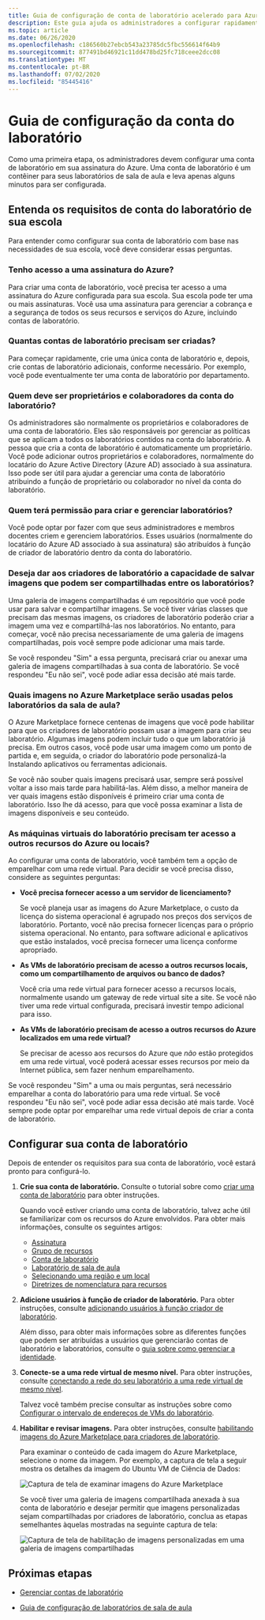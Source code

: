 ```yaml
---
title: Guia de configuração de conta de laboratório acelerado para Azure Lab Services
description: Este guia ajuda os administradores a configurar rapidamente uma conta de laboratório para uso em sua escola.
ms.topic: article
ms.date: 06/26/2020
ms.openlocfilehash: c186560b27ebcb543a23785dc5fbc556614f64b9
ms.sourcegitcommit: 877491bd46921c11dd478bd25fc718ceee2dcc08
ms.translationtype: MT
ms.contentlocale: pt-BR
ms.lasthandoff: 07/02/2020
ms.locfileid: "85445416"
---
```

# <a name="lab-account-setup-guide"></a>Guia de configuração da conta do laboratório

Como uma primeira etapa, os administradores devem configurar uma conta de laboratório em sua assinatura do Azure. Uma conta de laboratório é um contêiner para seus laboratórios de sala de aula e leva apenas alguns minutos para ser configurada.

## <a name="understand-your-schools-lab-account-requirements"></a>Entenda os requisitos de conta do laboratório de sua escola

Para entender como configurar sua conta de laboratório com base nas necessidades de sua escola, você deve considerar essas perguntas.

### <a name="do-i-have-access-to-an-azure-subscription"></a>Tenho acesso a uma assinatura do Azure?

Para criar uma conta de laboratório, você precisa ter acesso a uma assinatura do Azure configurada para sua escola. Sua escola pode ter uma ou mais assinaturas. Você usa uma assinatura para gerenciar a cobrança e a segurança de todos os seus recursos e serviços do Azure, incluindo contas de laboratório.

### <a name="how-many-lab-accounts-need-to-be-created"></a>Quantas contas de laboratório precisam ser criadas?

Para começar rapidamente, crie uma única conta de laboratório e, depois, crie contas de laboratório adicionais, conforme necessário. Por exemplo, você pode eventualmente ter uma conta de laboratório por departamento.

### <a name="who-should-be-owners-and-contributors-of-the-lab-account"></a>Quem deve ser proprietários e colaboradores da conta do laboratório?

Os administradores são normalmente os proprietários e colaboradores de uma conta de laboratório. Eles são responsáveis por gerenciar as políticas que se aplicam a todos os laboratórios contidos na conta do laboratório. A pessoa que cria a conta de laboratório é automaticamente um proprietário. Você pode adicionar outros proprietários e colaboradores, normalmente do locatário do Azure Active Directory (Azure AD) associado à sua assinatura. Isso pode ser útil para ajudar a gerenciar uma conta de laboratório atribuindo a função de proprietário ou colaborador no nível da conta do laboratório.

### <a name="who-will-be-allowed-to-create-and-manage-labs"></a>Quem terá permissão para criar e gerenciar laboratórios?

Você pode optar por fazer com que seus administradores e membros docentes criem e gerenciem laboratórios. Esses usuários (normalmente do locatário do Azure AD associado à sua assinatura) são atribuídos à função de criador de laboratório dentro da conta do laboratório.

### <a name="do-you-want-to-give-lab-creators-the-ability-to-save-images-that-can-be-shared-across-labs"></a>Deseja dar aos criadores de laboratório a capacidade de salvar imagens que podem ser compartilhadas entre os laboratórios?

Uma galeria de imagens compartilhadas é um repositório que você pode usar para salvar e compartilhar imagens. Se você tiver várias classes que precisam das mesmas imagens, os criadores de laboratório poderão criar a imagem uma vez e compartilhá-las nos laboratórios. No entanto, para começar, você não precisa necessariamente de uma galeria de imagens compartilhadas, pois você sempre pode adicionar uma mais tarde.

Se você respondeu "Sim" a essa pergunta, precisará criar ou anexar uma galeria de imagens compartilhadas à sua conta de laboratório. Se você respondeu "Eu não sei", você pode adiar essa decisão até mais tarde.

### <a name="which-images-in-azure-marketplace-will-your-classroom-labs-use"></a>Quais imagens no Azure Marketplace serão usadas pelos laboratórios da sala de aula?

O Azure Marketplace fornece centenas de imagens que você pode habilitar para que os criadores de laboratório possam usar a imagem para criar seu laboratório. Algumas imagens podem incluir tudo o que um laboratório já precisa. Em outros casos, você pode usar uma imagem como um ponto de partida e, em seguida, o criador do laboratório pode personalizá-la Instalando aplicativos ou ferramentas adicionais.

Se você não souber quais imagens precisará usar, sempre será possível voltar a isso mais tarde para habilitá-las. Além disso, a melhor maneira de ver quais imagens estão disponíveis é primeiro criar uma conta de laboratório. Isso lhe dá acesso, para que você possa examinar a lista de imagens disponíveis e seu conteúdo.
  
### <a name="do-the-labs-virtual-machines-need-to-have-access-to-other-azure-or-on-premises-resources"></a>As máquinas virtuais do laboratório precisam ter acesso a outros recursos do Azure ou locais?

Ao configurar uma conta de laboratório, você também tem a opção de emparelhar com uma rede virtual. Para decidir se você precisa disso, considere as seguintes perguntas:

- **Você precisa fornecer acesso a um servidor de licenciamento?**
  
   Se você planeja usar as imagens do Azure Marketplace, o custo da licença do sistema operacional é agrupado nos preços dos serviços de laboratório. Portanto, você não precisa fornecer licenças para o próprio sistema operacional. No entanto, para software adicional e aplicativos que estão instalados, você precisa fornecer uma licença conforme apropriado.

- **As VMs de laboratório precisam de acesso a outros recursos locais, como um compartilhamento de arquivos ou banco de dados?**

   Você cria uma rede virtual para fornecer acesso a recursos locais, normalmente usando um gateway de rede virtual site a site. Se você não tiver uma rede virtual configurada, precisará investir tempo adicional para isso.

- **As VMs de laboratório precisam de acesso a outros recursos do Azure localizados em uma rede virtual?**

   Se precisar de acesso aos recursos do Azure que *não* estão protegidos em uma rede virtual, você poderá acessar esses recursos por meio da Internet pública, sem fazer nenhum emparelhamento.

Se você respondeu "Sim" a uma ou mais perguntas, será necessário emparelhar a conta do laboratório para uma rede virtual. Se você respondeu "Eu não sei", você pode adiar essa decisão até mais tarde. Você sempre pode optar por emparelhar uma rede virtual depois de criar a conta de laboratório.

## <a name="set-up-your-lab-account"></a>Configurar sua conta de laboratório

Depois de entender os requisitos para sua conta de laboratório, você estará pronto para configurá-lo.

1. **Crie sua conta de laboratório.** Consulte o tutorial sobre como [criar uma conta de laboratório](https://docs.microsoft.com/azure/lab-services/classroom-labs/tutorial-setup-lab-account#create-a-lab-account) para obter instruções.

   Quando você estiver criando uma conta de laboratório, talvez ache útil se familiarizar com os recursos do Azure envolvidos. Para obter mais informações, consulte os seguintes artigos:

   - [Assinatura](https://docs.microsoft.com/azure/lab-services/classroom-labs/administrator-guide#subscription)
   - [Grupo de recursos](https://docs.microsoft.com/azure/lab-services/classroom-labs/administrator-guide#resource-group)
   - [Conta de laboratório](https://docs.microsoft.com/azure/lab-services/classroom-labs/administrator-guide#lab-account)
   - [Laboratório de sala de aula](https://docs.microsoft.com/azure/lab-services/classroom-labs/administrator-guide#classroom-lab)
   - [Selecionando uma região e um local](https://docs.microsoft.com/azure/lab-services/classroom-labs/administrator-guide#regionslocations)
   - [Diretrizes de nomenclatura para recursos](https://docs.microsoft.com/azure/lab-services/classroom-labs/administrator-guide#naming)

2. **Adicione usuários à função de criador de laboratório.** Para obter instruções, consulte [adicionando usuários à função criador de laboratório](https://docs.microsoft.com/azure/lab-services/classroom-labs/tutorial-setup-lab-account#add-a-user-to-the-lab-creator-role).

   Além disso, para obter mais informações sobre as diferentes funções que podem ser atribuídas a usuários que gerenciarão contas de laboratório e laboratórios, consulte o [guia sobre como gerenciar a identidade](https://docs.microsoft.com/azure/lab-services/classroom-labs/administrator-guide#manage-identity).

3. **Conecte-se a uma rede virtual de mesmo nível.** Para obter instruções, consulte [conectando a rede do seu laboratório a uma rede virtual de mesmo nível](https://docs.microsoft.com/azure/lab-services/classroom-labs/how-to-connect-peer-virtual-network).

   Talvez você também precise consultar as instruções sobre como [Configurar o intervalo de endereços de VMs do laboratório](https://docs.microsoft.com/azure/lab-services/classroom-labs/how-to-configure-lab-accounts#specify-an-address-range-for-vms-in-the-lab).

4. **Habilitar e revisar imagens.** Para obter instruções, consulte [habilitando imagens do Azure Marketplace para criadores de laboratório](https://docs.microsoft.com/azure/lab-services/classroom-labs/specify-marketplace-images).

   Para examinar o conteúdo de cada imagem do Azure Marketplace, selecione o nome da imagem. Por exemplo, a captura de tela a seguir mostra os detalhes da imagem do Ubuntu VM de Ciência de Dados:

   ![Captura de tela de examinar imagens do Azure Marketplace](./media/setup-guide/review-marketplace-images.png)

   Se você tiver uma galeria de imagens compartilhada anexada à sua conta de laboratório e desejar permitir que imagens personalizadas sejam compartilhadas por criadores de laboratório, conclua as etapas semelhantes àquelas mostradas na seguinte captura de tela:

   ![Captura de tela de habilitação de imagens personalizadas em uma galeria de imagens compartilhadas](./media/setup-guide/enable-sig-custom-images.png)

## <a name="next-steps"></a>Próximas etapas

- [Gerenciar contas de laboratório](how-to-manage-lab-accounts.md)

- [Guia de configuração de laboratórios de sala de aula](setup-guide.md)
